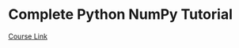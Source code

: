 # Complete Python NumPy Tutorial
[Course Link](https://www.youtube.com/watch\?v\=GB9ByFAIAH4\&list\=PLFCB5Dp81iNVmuoGIqcT5oF4K-7kTI5vp\&index\=9)
